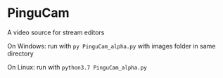 # PinguCam
A video source for stream editors 

On Windows: run with `py PinguCam_alpha.py` with images folder in same directory

On Linux: run with `python3.7 PinguCam_alpha.py`
